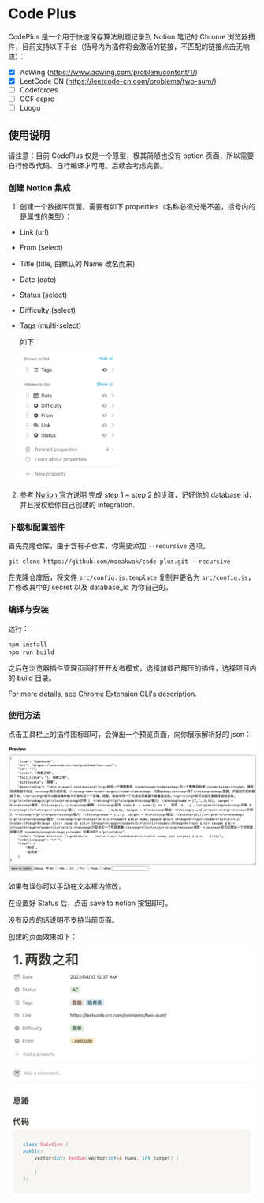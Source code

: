 # Code Plus

CodePlus 是一个用于快速保存算法刷题记录到 Notion 笔记的 Chrome 浏览器插件，目前支持以下平台（括号内为插件将会激活的链接，不匹配的链接点击无响应）：

- [x] AcWing (https://www.acwing.com/problem/content/1/)
- [x] LeetCode CN (https://leetcode-cn.com/problems/two-sum/)
- [ ] Codeforces
- [ ] CCF cspro
- [ ] Luogu

## 使用说明

请注意：目前 CodePlus 仅是一个原型，极其简陋也没有 option 页面，所以需要自行修改代码、自行编译才可用。后续会考虑完善。

### 创建 Notion 集成

1. 创建一个数据库页面，需要有如下 properties（名称必须分毫不差，括号内的是属性的类型）：

- Link (url)

- From (select)

- Title (title, 由默认的 Name 改名而来)

- Date (date)

- Status (select)

- Difficulty (select)

- Tags (multi-select)

  如下：

  <img src="assets//properties.png" alt="properties" style="width:200px;" />

2. 参考 [Notion 官方说明](https://developers.notion.com/docs/getting-started#getting-started) 完成 step 1 ~ step 2 的步骤，记好你的 database id，并且授权给你自己创建的 integration.

### 下载和配置插件

首先克隆仓库，由于含有子仓库，你需要添加 `--recursive` 选项。

```
git clone https://github.com/moeakwak/code-plus.git --recursive
```

在克隆仓库后，将文件 `src/config.js.template` 复制并更名为 `src/config.js`，并修改其中的 secret 以及 database_id 为你自己的。

### 编译与安装

运行：

```
npm install
npm run build
```

之后在浏览器插件管理页面打开开发者模式，选择加载已解压的插件，选择项目内的 build 目录。

For more details, see [Chrome Extension CLI](https://github.com/dutiyesh/chrome-extension-cli)'s description.

### 使用方法

点击工具栏上的插件图标即可，会弹出一个预览页面，向你展示解析好的 json：

![preview](assets//preview.png)

如果有误你可以手动在文本框内修改。

在设置好 Status 后，点击 save to notion 按钮即可。

没有反应的话说明不支持当前页面。

创建的页面效果如下：

<img src="assets//notion-page.png" alt="notion-page.png" style="width: 500px;" />
